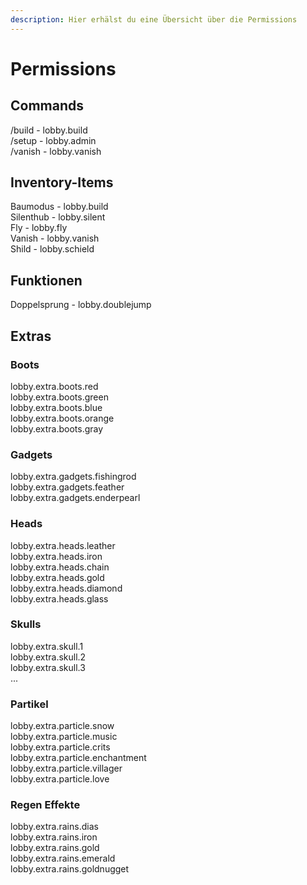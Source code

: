 ```yaml
---
description: Hier erhälst du eine Übersicht über die Permissions
---
```


# Permissions

## Commands

/build - lobby.build  
/setup - lobby.admin  
/vanish - lobby.vanish

## Inventory-Items

Baumodus - lobby.build  
Silenthub - lobby.silent  
Fly - lobby.fly  
Vanish - lobby.vanish  
Shild - lobby.schield

## Funktionen

Doppelsprung - lobby.doublejump

## Extras

### Boots

lobby.extra.boots.red  
lobby.extra.boots.green  
lobby.extra.boots.blue  
lobby.extra.boots.orange  
lobby.extra.boots.gray

### Gadgets

lobby.extra.gadgets.fishingrod  
lobby.extra.gadgets.feather  
lobby.extra.gadgets.enderpearl

### Heads

lobby.extra.heads.leather  
lobby.extra.heads.iron  
lobby.extra.heads.chain  
lobby.extra.heads.gold  
lobby.extra.heads.diamond  
lobby.extra.heads.glass

### Skulls

lobby.extra.skull.1  
lobby.extra.skull.2  
lobby.extra.skull.3  
...

### Partikel
lobby.extra.particle.snow  
lobby.extra.particle.music  
lobby.extra.particle.crits  
lobby.extra.particle.enchantment  
lobby.extra.particle.villager  
lobby.extra.particle.love    

### Regen Effekte
lobby.extra.rains.dias  
lobby.extra.rains.iron  
lobby.extra.rains.gold  
lobby.extra.rains.emerald  
lobby.extra.rains.goldnugget  